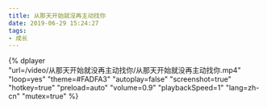 ```yaml
---
title: 从那天开始就没再主动找你
date: 2019-06-29 15:24:27
tags:
- 成长
---
```



{%
    dplayer     
    "url=/video/从那天开始就没再主动找你/从那天开始就没再主动找你.mp4"
    "loop=yes"
    "theme=#FADFA3"
    "autoplay=false"
    "screenshot=true"
    "hotkey=true"
    "preload=auto"
    "volume=0.9"
    "playbackSpeed=1"
    "lang=zh-cn"
    "mutex=true"
%}


